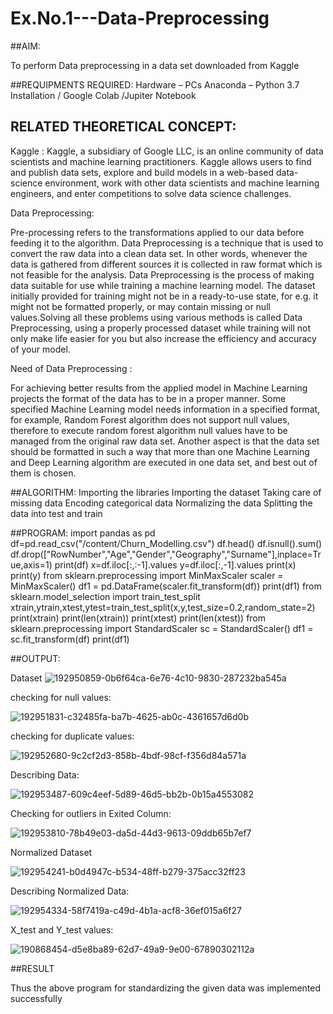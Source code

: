 # Ex.No.1---Data-Preprocessing
##AIM:

To perform Data preprocessing in a data set downloaded from Kaggle

##REQUIPMENTS REQUIRED:
Hardware – PCs
Anaconda – Python 3.7 Installation / Google Colab /Jupiter Notebook

## RELATED THEORETICAL CONCEPT:

Kaggle :
Kaggle, a subsidiary of Google LLC, is an online community of data scientists and machine learning practitioners. Kaggle allows users to find and publish data sets, explore and build models in a web-based data-science environment, work with other data scientists and machine learning engineers, and enter competitions to solve data science challenges.

Data Preprocessing:

Pre-processing refers to the transformations applied to our data before feeding it to the algorithm. Data Preprocessing is a technique that is used to convert the raw data into a clean data set. In other words, whenever the data is gathered from different sources it is collected in raw format which is not feasible for the analysis.
Data Preprocessing is the process of making data suitable for use while training a machine learning model. The dataset initially provided for training might not be in a ready-to-use state, for e.g. it might not be formatted properly, or may contain missing or null values.Solving all these problems using various methods is called Data Preprocessing, using a properly processed dataset while training will not only make life easier for you but also increase the efficiency and accuracy of your model.

Need of Data Preprocessing :

For achieving better results from the applied model in Machine Learning projects the format of the data has to be in a proper manner. Some specified Machine Learning model needs information in a specified format, for example, Random Forest algorithm does not support null values, therefore to execute random forest algorithm null values have to be managed from the original raw data set.
Another aspect is that the data set should be formatted in such a way that more than one Machine Learning and Deep Learning algorithm are executed in one data set, and best out of them is chosen.


##ALGORITHM:
Importing the libraries
Importing the dataset
Taking care of missing data
Encoding categorical data
Normalizing the data
Splitting the data into test and train

##PROGRAM:
import pandas as pd
df=pd.read_csv("/content/Churn_Modelling.csv")
df.head()
df.isnull().sum()
df.drop(["RowNumber","Age","Gender","Geography","Surname"],inplace=True,axis=1)
print(df)
x=df.iloc[:,:-1].values
y=df.iloc[:,-1].values
print(x)
print(y)
from sklearn.preprocessing import MinMaxScaler
scaler = MinMaxScaler()
df1 = pd.DataFrame(scaler.fit_transform(df))
print(df1)
from sklearn.model_selection import train_test_split
xtrain,ytrain,xtest,ytest=train_test_split(x,y,test_size=0.2,random_state=2)
print(xtrain)
print(len(xtrain))
print(xtest)
print(len(xtest))
from sklearn.preprocessing import StandardScaler
sc = StandardScaler()
df1 = sc.fit_transform(df)
print(df1)

##OUTPUT: 

Dataset 
![192950859-0b6f64ca-6e76-4c10-9830-287232ba545a](https://user-images.githubusercontent.com/83326978/193036226-b96a97c5-f452-47d7-bcc5-a9cb001d91a4.png)


checking for null values:



![192951831-c32485fa-ba7b-4625-ab0c-4361657d6d0b](https://user-images.githubusercontent.com/83326978/193036266-0788b734-593d-4629-9d4f-a041a5209c6a.png)



checking for duplicate values:



![192952680-9c2cf2d3-858b-4bdf-98cf-f356d84a571a](https://user-images.githubusercontent.com/83326978/193036293-082786eb-4c6d-42ac-86bc-14625fca29c6.png)



Describing Data:



![192953487-609c4eef-5d89-46d5-bb2b-0b15a4553082](https://user-images.githubusercontent.com/83326978/193036312-e86a80d9-3c42-43e3-975f-001be42b53ec.png)



Checking for outliers in Exited Column:


![192953810-78b49e03-da5d-44d3-9613-09ddb65b7ef7](https://user-images.githubusercontent.com/83326978/193036342-727e3f9c-d31c-4e3e-add5-c5e41217e4c9.png)



Normalized Dataset 


![192954241-b0d4947c-b534-48ff-b279-375acc32ff23](https://user-images.githubusercontent.com/83326978/193036364-bf80761e-e528-4963-917f-db291d69e1fa.png)



Describing Normalized Data: 



![192954334-58f7419a-c49d-4b1a-acf8-36ef015a6f27](https://user-images.githubusercontent.com/83326978/193036391-e3e4076f-cdc7-4ac6-b2ee-b4e8d4404b42.png)


X_test and Y_test values:



![190868454-d5e8ba89-62d7-49a9-9e00-67890302112a](https://user-images.githubusercontent.com/83326978/193037395-a326866e-1e96-4cc5-b5f3-d64eeb7edffd.png)




##RESULT


Thus the above program for standardizing the given data was implemented successfully
